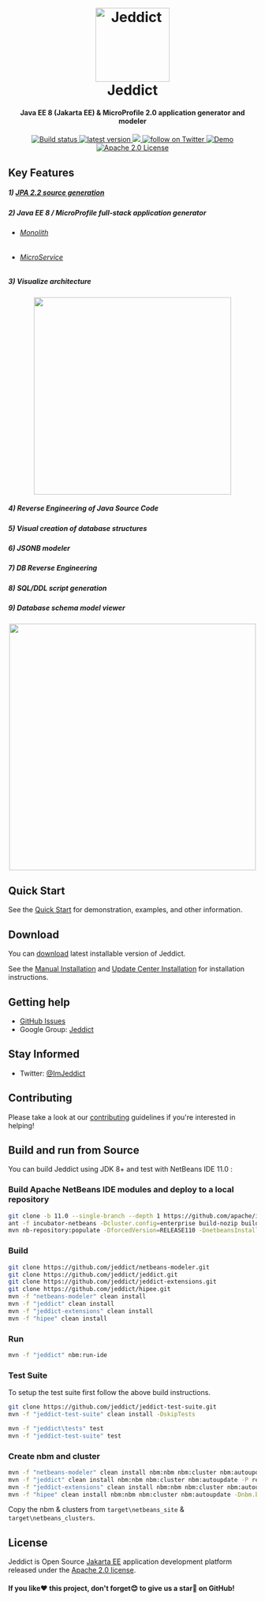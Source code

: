 <h1 align="center">
  <br>
  <a href="https://jeddict.github.io">
    <img src="https://jeddict.github.io/images/logo/logo.png" alt="Jeddict" width="150">
  </a>
  <br>
  Jeddict
  <br>
</h1>

<h4 align="center">Java EE 8 (Jakarta EE) & MicroProfile 2.0 application generator and modeler</h4>

<p align="center">
    <a href="https://travis-ci.org/jeddict/jeddict">
        <img src="https://travis-ci.org/jeddict/jeddict.svg?branch=master" alt="Build status">
    </a>
    <a href="https://github.com/jeddict/jeddict/releases">
        <img src="https://img.shields.io/github/release/jeddict/jeddict/all.svg" alt="latest version">
    </a>
    <a href="https://opencollective.com/imjeddict">
        <img src="https://img.shields.io/badge/donate-$-orange.svg?maxAge=2592000&amp;style=flat">
    </a>
    <a href="https://twitter.com/imjeddict">
        <img src="https://img.shields.io/twitter/follow/imjeddict.svg?style=social&label=twitter&style=for-the-badge" alt="follow on Twitter">
    </a>
    <a href="https://www.youtube.com/imjeddict">
        <img src="https://img.shields.io/badge/youtube-ImJeddict-red.svg" alt="Demo">
    </a>
    <a href="https://opensource.org/licenses/Apache-2.0">
        <img src="https://img.shields.io/badge/license-Apache%202.0-green.svg" alt="Apache 2.0 License">
    </a>
</p>

## Key Features

##### 1) [JPA 2.2 source generation](http://jeddict.github.io/tutorial/page.html?l=QuickStart)
##### 2) Java EE 8 / MicroProfile full-stack application generator
 - ###### [Monolith](https://jeddict.github.io/page.html?l=tutorial/Monolith)
 - ###### [MicroService](https://jeddict.github.io/page.html?l=tutorial/MicroService)
##### 3) Visualize architecture
<p align="center">
<img src="https://jeddict.github.io/tutorial/Inheritance/INHERITANCE.PNG" width="400">
</p>

##### 4) Reverse Engineering of Java Source Code
##### 5) Visual creation of database structures
##### 6) JSONB modeler
##### 7) DB Reverse Engineering
##### 8) SQL/DDL script generation
##### 9) Database schema model viewer
<p align="center">
<img src="https://jeddict.github.io/tutorial/Inheritance/JOINED.PNG" width="500">
</p>

## Quick Start

See the [Quick Start](http://jeddict.github.io/tutorial/page.html?l=QuickStart) for demonstration, examples, and other information.

## Download

You can [download](https://jeddict.github.io/page.html?l=p/download) latest installable version of Jeddict.

See the [Manual Installation](https://jeddict.github.io/page.html?l=p/installation) and [Update Center Installation](https://jeddict.github.io/page.html?l=p/ucinstallation) for installation instructions.


## Getting help

- [GitHub Issues](https://github.com/jeddict/jeddict/issues)
- Google Group: [Jeddict](https://groups.google.com/forum/#!forum/jeddict)

## Stay Informed

- Twitter: [@ImJeddict](http://twitter.com/ImJeddict)


## Contributing

Please take a look at our [contributing](https://github.com/jeddict/jeddict/blob/master/CONTRIBUTING.md) guidelines if you're interested in helping!


## Build and run from Source

You can build Jeddict using JDK 8+ and test with NetBeans IDE 11.0 :

### Build Apache NetBeans IDE modules and deploy to a local repository
```bash
git clone -b 11.0 --single-branch --depth 1 https://github.com/apache/incubator-netbeans.git
ant -f incubator-netbeans -Dcluster.config=enterprise build-nozip build-nbms
mvn nb-repository:populate -DforcedVersion=RELEASE110 -DnetbeansInstallDirectory=incubator-netbeans/nbbuild/netbeans -DnetbeansNbmDirectory=incubator-netbeans/nbbuild/nbms
```

### Build
```bash
git clone https://github.com/jeddict/netbeans-modeler.git
git clone https://github.com/jeddict/jeddict.git
git clone https://github.com/jeddict/jeddict-extensions.git
git clone https://github.com/jeddict/hipee.git
mvn -f "netbeans-modeler" clean install
mvn -f "jeddict" clean install
mvn -f "jeddict-extensions" clean install
mvn -f "hipee" clean install
```
### Run
```bash
mvn -f "jeddict" nbm:run-ide
```

### Test Suite
To setup the test suite first follow the above build instructions.

```bash
git clone https://github.com/jeddict/jeddict-test-suite.git
mvn -f "jeddict-test-suite" clean install -DskipTests

mvn -f "jeddict\tests" test
mvn -f "jeddict-test-suite" test
```

### Create nbm and cluster
```bash
mvn -f "netbeans-modeler" clean install nbm:nbm nbm:cluster nbm:autoupdate -Dnbm.build.dir=
mvn -f "jeddict" clean install nbm:nbm nbm:cluster nbm:autoupdate -P release -Dnbm.build.dir=
mvn -f "jeddict-extensions" clean install nbm:nbm nbm:cluster nbm:autoupdate -Dnbm.build.dir=
mvn -f "hipee" clean install nbm:nbm nbm:cluster nbm:autoupdate -Dnbm.build.dir=
```

Copy the nbm & clusters from `target\netbeans_site` & `target\netbeans_clusters`.


## License

Jeddict is Open Source [Jakarta EE](https://jakarta.ee/) application development platform released under the [Apache 2.0 license](http://www.apache.org/licenses/LICENSE-2.0.html).


#### If you like:heart: this project, don't forget:blush: to give us a star:star2: on GitHub!
